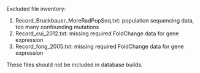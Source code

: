Excluded file inventory:

1. Record_Bruckbauer_MoreRadPopSeq.txt: population sequencing data, too many confounding mutations
2. Record_cui_2012.txt: missing required FoldChange data for gene expression
3. Record_fong_2005.txt: missing required FoldChange data for gene expression

These files should not be included in database builds.